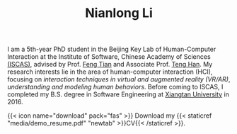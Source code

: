 ﻿---
# Display name
title: Nianlong Li

# Is this the primary user of the site?
superuser: true

# Role/position/tagline
role: PhD student <br/> 
        Human-computer Interaction

# Organizations/Affiliations to show in About widget
organizations:
- name: Institute of Software, Chinese Academy of Sciences
  url: http://www.is.cas.cn/

# Short bio (displayed in user profile at end of posts)
bio: My research interests include distributed robotics, mobile computing and programmable matter.

# Interests to show in About widget
interests:
- Human-computer Intearction
- Virtual/Augmented Reality 
- Interaction Techniques
- Understanding People

# Education to show in About widget
education:
  courses:
  - course: PhD in Computer Applications Technology
    institution: University of Chinese Academy of Sciences
    year: 2016-present
  - course: BSc in Software Engineering
    institution: Xiangtan University
    year: 2012-2016

# Social/Academic Networking
# For available icons, see: https://sourcethemes.com/academic/docs/page-builder/#icons
#   For an email link, use "fas" icon pack, "envelope" icon, and a link in the
#   form "mailto:your-email@example.com" or "/#contact" for contact widget.
social:
- icon: envelope
  icon_pack: fas
  link: '/#contact'
- icon: twitter
  icon_pack: fab
  link: https://twitter.com/nianlongl
- icon: graduation-cap  # OR `google-scholar`
  icon_pack: fas  # OR `ai`
  link: https://scholar.google.ca/citations?user=oNmblqsAAAAJ&hl=en
- icon: github
  icon_pack: fab
  link: https://github.com/nianlongl
- icon: linkedin
  icon_pack: fab
  link: https://www.linkedin.com/

# Link to a PDF of your resume/CV.
# To use: copy your resume to `static/media/resume.pdf`, enable `ai` icons in `params.toml`, 
# and uncomment the lines below.
# - icon: cv
#   icon_pack: ai
#   link: media/resume.pdf

# Email for Contact widget or Gravatar
email: "nianlong2016@iscas.ac.cn"

# Organizational groups that you belong to (for People widget)
#   Remove this if you are not using the People widget.
user_groups:
- Principal Investigators
---

I am a 5th-year PhD student in the Beijing Key Lab of Human-Computer Interaction at the Institute of Software, Chinese Academy of Sciences [(ISCAS)](http://www.is.cas.cn/), advised by Prof. [Feng Tian](http://lcs.ios.ac.cn/~fengt/) and Associate Prof. [Teng Han](http://teng-han.com/). My research interests lie in the area of human-computer interaction (HCI), focusing on *interaction techniques in virtual and augmented reality (VR/AR)*, *understanding and modeling human behaviors*. Before coming to ISCAS, I completed my B.S. degree in Software Engineering at [Xiangtan University](https://www.xtu.edu.cn/) in 2016. 

{{< icon name="download" pack="fas" >}} Download my {{< staticref "media/demo_resume.pdf" "newtab" >}}CV{{< /staticref >}}.
